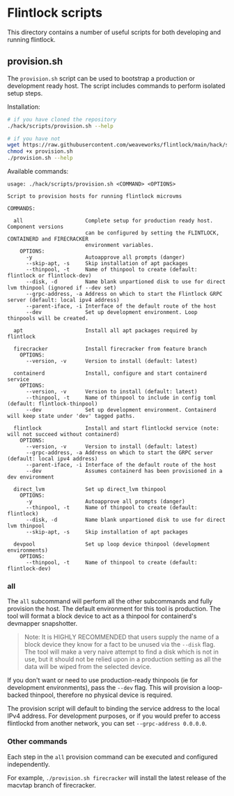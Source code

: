 # Flintlock scripts

This directory contains a number of useful scripts for both developing and running
flintlock.

## provision.sh

The `provision.sh` script can be used to bootstrap a production or development
ready host. The script includes commands to perform isolated setup steps.

Installation:

```bash
# if you have cloned the repository
./hack/scripts/provision.sh --help

# if you have not
wget https://raw.githubusercontent.com/weaveworks/flintlock/main/hack/scripts/provision.sh
chmod +x provision.sh
./provision.sh --help
```

Available commands:
```
usage: ./hack/scripts/provision.sh <COMMAND> <OPTIONS>

Script to provision hosts for running flintlock microvms

COMMANDS:

  all                    Complete setup for production ready host. Component versions
                         can be configured by setting the FLINTLOCK, CONTAINERD and FIRECRACKER
                         environment variables.
    OPTIONS:
      -y                 Autoapprove all prompts (danger)
      --skip-apt, -s     Skip installation of apt packages
      --thinpool, -t     Name of thinpool to create (default: flintlock or flintlock-dev)
      --disk, -d         Name blank unpartioned disk to use for direct lvm thinpool (ignored if --dev set)
      --grpc-address, -a Address on which to start the Flintlock GRPC server (default: local ipv4 address)
      --parent-iface, -i Interface of the default route of the host
      --dev              Set up development environment. Loop thinpools will be created.

  apt                    Install all apt packages required by flintlock

  firecracker            Install firecracker from feature branch
    OPTIONS:
      --version, -v      Version to install (default: latest)

  containerd             Install, configure and start containerd service
    OPTIONS:
      --version, -v      Version to install (default: latest)
      --thinpool, -t     Name of thinpool to include in config toml (default: flintlock-thinpool)
      --dev              Set up development environment. Containerd will keep state under 'dev' tagged paths.

  flintlock              Install and start flintlockd service (note: will not succeed without containerd)
    OPTIONS:
      --version, -v      Version to install (default: latest)
      --grpc-address, -a Address on which to start the GRPC server (default: local ipv4 address)
      --parent-iface, -i Interface of the default route of the host
      --dev              Assumes containerd has been provisioned in a dev environment

  direct_lvm             Set up direct_lvm thinpool
    OPTIONS:
      -y                 Autoapprove all prompts (danger)
      --thinpool, -t     Name of thinpool to create (default: flintlock)
      --disk, -d         Name blank unpartioned disk to use for direct lvm thinpool
      --skip-apt, -s     Skip installation of apt packages

  devpool                Set up loop device thinpool (development environments)
    OPTIONS:
      --thinpool, -t     Name of thinpool to create (default: flintlock-dev)
```

### all

The `all` subcommand will perform all the other subcommands and fully provision the
host. The default environment for this tool is production. The tool will format a block
device to act as a thinpool for containerd's devmapper snapshotter.

> Note: It is HIGHLY RECOMMENDED that users supply the name of a block device
they know for a fact to be unused via the `--disk` flag. The tool will make a
very naive attempt to find a disk which is not in use, but it should not be relied
upon in a production setting as all the data will be wiped from the selected device.

If you don't want or need to use production-ready thinpools (ie for development
environments), pass the `--dev` flag. This will provision a loop-backed thinpool,
therefore no physical device is required.

The provision script will default to binding the service address to the local IPv4 address.
For development purposes, or if you would prefer to access flintlockd from another
network, you can set `--grpc-address 0.0.0.0`.

### Other commands

Each step in the `all` provision command can be executed and configured
independently.

For example, `./provision.sh firecracker` will install the latest release of
the macvtap branch of firecracker.
